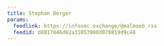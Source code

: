 ```yaml
---
title: Stephan Berger
params:
  feedlink: https://infosec.exchange/@malmoeb.rss
  feedid: d8817846d82a31053908d078819d9c48
---
```

